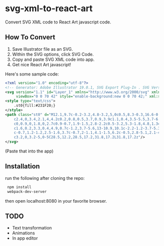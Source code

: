 # svg-xml-to-react-art
Convert SVG XML code to React Art javascript code.

## How To Convert
1. Save Illustrator file as an SVG.
2. Within the SVG options, click SVG Code.
3. Copy and paste SVG XML code into app.
4. Get nice React Art javascript!

Here's some sample code: 

```XML
<?xml version="1.0" encoding="utf-8"?>
<!-- Generator: Adobe Illustrator 19.0.1, SVG Export Plug-In . SVG Version: 6.00 Build 0)  -->
<svg version="1.1" id="Layer_1" xmlns="http://www.w3.org/2000/svg" xmlns:xlink="http://www.w3.org/1999/xlink" x="0px" y="0px"
	 viewBox="0 0 70 42" style="enable-background:new 0 0 70 42;" xml:space="preserve">
<style type="text/css">
	.st0{fill:#231F20;}
</style>
<path class="st0" d="M12.1,9.7c-0.2-3.2,4.8-3.2,5,0c0.5,8.3-0.3,16.6-0.9,24.9c-1.6-0.2-3.3-0.4-4.9-0.7c0.8-4.1,2.8-15.5,8.6-15.6
	c2.4,0,3.4,2.1,4,4.2c0.2,0.8,0.5,3.7,0.9,3.9c1.1,0.4,3.5-5.5,3.7-6.3c0.8-2.5,5.3-2.3,4.9,0.7c-0.2,1.5-0.4,3-0.4,4.6
	c0,0.9,0,1.8,0,2.7c0.9-0.7,1.9-1.5,2.8-2.2c0.5-3.2,5.3-1.8,4.8,1.3c-0.7,4.1-4.4,7.3-8.7,6.1c-5.4-1.5-4.1-8.4-3.6-12.5
	c1.6,0.2,3.3,0.4,4.9,0.7c-1.2,3.7-5.6,13-10.9,10.1c-2.2-1.2-3.7-5.3-3.4-7.7c0.5-0.2,1-0.4,1.4-0.6c-0.5,0.7-0.9,1.4-1.4,2.1
	c-0.7,1.2-1.2,2.5-1.6,3.7c-0.7,2-1.1,4.1-1.5,6.2c-0.5,2.8-5.1,2.1-4.9-0.7C11.8,26.3,12.6,18,12.1,9.7L12.1,9.7z M31.8,17.2
	c3.2,0,3.2-5,0-5C28.5,12.2,28.5,17.2,31.8,17.2L31.8,17.2z"/>
</svg>
```
(Paste that into the app)

## Installation
run the following after cloning the repo:

```bash 
 npm install
 webpack-dev-server
 ```
then open localhost:8080 in your favorite browser.
 
## TODO
 * Text transformation
 * Animations
 * In app editor
